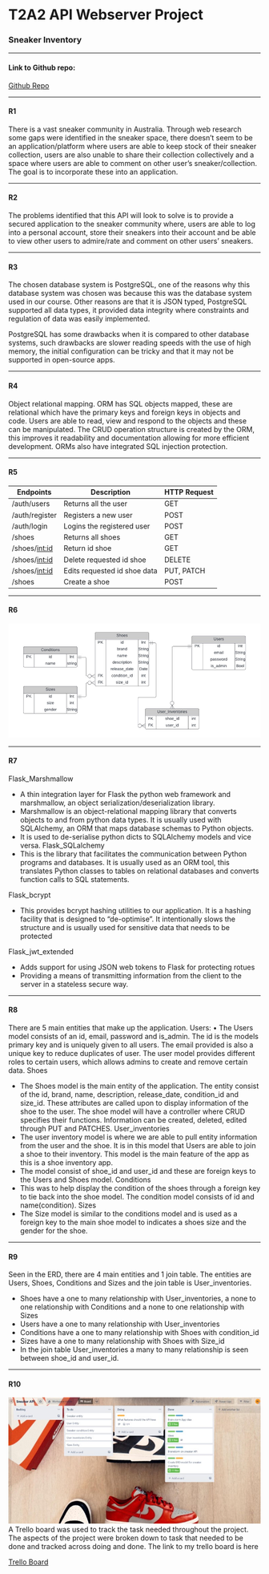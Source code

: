 # T2A2 API Webserver Project
### Sneaker Inventory
----------------------------------------------------------------
#### Link to Github repo:
[Github Repo](https://github.com/BigAlzzz/T2A2-API-Webserver-Project)

---
#### R1
There is a vast sneaker community in Australia. Through web research some gaps were identified in the sneaker space, there doesn’t seem to be an application/platform where users are able to keep stock of their sneaker collection, users are also unable to share their collection collectively and a space where users are able to comment on other user’s sneaker/collection. The goal is to incorporate these into an application.

---
#### R2
The problems identified that this API will look to solve is to provide a secured application to the sneaker community where, users are able to log into a personal account, store their sneakers into their account and be able to view other users to admire/rate and comment on other users’ sneakers.

---
#### R3
The chosen database system is PostgreSQL, one of the reasons why this database system was chosen was because this was the database system used in our course. Other reasons are that it is JSON typed, PostgreSQL supported all data types, it provided data integrity where constraints and regulation of data was easily implemented.

PostgreSQL has some drawbacks when it is compared to other database systems, such drawbacks are slower reading speeds with the use of high memory, the initial configuration can be tricky and that it may not be supported in open-source apps.

---
#### R4
Object relational mapping.
ORM has SQL objects mapped, these are relational which have the primary keys and foreign keys in objects and code. Users are able to read, view and respond to the objects and these can be manipulated.
The CRUD operation structure is created by the ORM, this improves it readability and documentation allowing for more efficient development.
ORMs also have integrated SQL injection protection.

---
#### R5
| Endpoints | Description | HTTP Request | 
|---------  |-------------|--------------| 
| /auth/users | Returns all the user | GET | 
| /auth/register | Registers a new user | POST | 
| /auth/login | Logins the registered user | POST | 
| /shoes | Returns all shoes | GET | 
| /shoes/<int:id> | Return id shoe | GET | 
| /shoes/<int:id> | Delete requested id shoe | DELETE | 
| /shoes/<int:id> | Edits requested id shoe data | PUT, PATCH | 
| /shoes | Create a shoe | POST |

---
#### R6
<img src="img/ERD.jpg" alt="ERD"/>

---
#### R7
Flask_Marshmallow
-	A thin integration layer for Flask the python web framework and marshmallow, an object serialization/deserialization library.
-	Marshmallow is an object-relational mapping library that converts objects to and from python data types. It is usually used with SQLAlchemy, an ORM that maps database schemas to Python objects. 
-	It is used to de-serialise python dicts to SQLAlchemy models and vice versa.
Flask_SQLalchemy
-	This is the library that facilitates the communication between Python programs and databases. It is usually used as an ORM tool, this translates Python classes to tables on relational databases and converts function calls to SQL statements.


Flask_bcrypt
-	This provides bcrypt hashing utilities to our application. It is a hashing facility that is designed to “de-optimise”. It intentionally slows the structure and is usually used for sensitive data that needs to be protected

Flask_jwt_extended
-	Adds support for using JSON web tokens to Flask for protecting rotues
-	Providing a means of transmitting information from the client to the server in a stateless secure way.

---
#### R8
There are 5 main entities that make up the application. 
Users: 
•	The Users model consists of an id, email, password and is_admin. The id is the models primary key and is uniquely given to all users. The email provided is also a unique key to reduce duplicates of user. The user model provides different roles to certain users, which allows admins to create and remove certain data.
Shoes
-	The Shoes model is the main entity of the application. The entity consist of the id, brand, name, description, release_date, condition_id and size_id. These attributes are called upon to display information of the shoe to the user. The shoe model will have a controller where CRUD specifies their functions. Information can be created, deleted, edited through PUT and PATCHES.
User_inventories
-	The user inventory model is where we are able to pull entity information from the user and the shoe. It is in this model that Users are able to join a shoe to their inventory. This model is the main feature of the app as this is a shoe inventory app.
-	The model consist of shoe_id and user_id and these are foreign keys to the Users and Shoes model.
Conditions
-	This was to help display the condition of the shoes through a foreign key to tie back into the shoe model. The condition model consists of id and name(condition).
Sizes
-	The Size model is similar to the conditions model and is used as a foreign key to the main shoe model to indicates a shoes size and the gender for the shoe.

---
#### R9

Seen in the ERD, there are 4 main entities and 1 join table. The entities are Users, Shoes, Conditions and Sizes and the join table is User_inventories.
-	Shoes have a one to many relationship with User_inventories, a none to one relationship with Conditions and a none to one relationship with Sizes
-	Users have a one to many relationship with User_inventories
-	Conditions have a one to many relationship with Shoes with condition_id
-	Sizes have a one to many relationship with Shoes with Size_id
-	In the join table User_inventories a many to many relationship is seen between shoe_id and user_id.

---
#### R10
<img src="img/trello.jpg" alt="ERD"/>
A Trello board was used to track the task needed throughout the project.
The aspects of the project were broken down to task that needed to be done and tracked across doing and done.
The link to my trello board is here

[Trello Board](https://trello.com/invite/b/eIJS2WDk/ATTI9bb5b6fe7ddd798fcd8749c6ff92cd8bF2463264/sneaker-api)